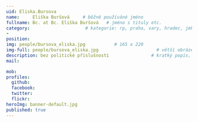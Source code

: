 ```yaml
---
uid: Eliska.Bursova
name:     Eliška Buršová     # běžně používáné jméno
fullname: Bc. at Bc. Eliška Buršová   # jméno s tituly etc.
category:                     # kategorie: rp, praha, vary, hradec, jmk, senat
- 
position:
img: people/bursova_eliska.jpg           # 165 x 220
img-full: people/bursova_eliska.jpg                      # větší obrázek zobrazený na podrobném profilu
description: bez politické příslušnosti                # kratký popis, max 160 znaků
mail:

mob:         
profiles:
  github:
  facebook:       
  twitter:        
  flickr:       
heroImg: banner-default.jpg
published: true
---
```

